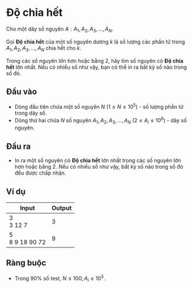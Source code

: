 # Độ chia hết

Cho một dãy số nguyên $A: A_1, A_2, A_3, \ldots, A_N$.

Gọi **Độ chia hết** của một số nguyên dương $k$ là số lượng các phần tử trong $A_1, A_2, A_3, \ldots, A_N$ chia hết cho $k$.

Trong các số nguyên lớn hơn hoặc bằng $2$, hãy tìm số nguyên có **Độ chia hết** lớn nhất. Nếu có nhiều số như vậy, bạn có thể in ra bất kỳ số nào trong số đó.

## Đầu vào

- Dòng đầu tiên chứa một số nguyên $N$ $(1 \le N \le 10^5)$ - số lượng phần tử trong dãy số.
- Dòng thứ hai chứa $N$ số nguyên $A_1, A_2, A_3, \ldots, A_N$ $(2 \le A_i \le 10^6)$ - dãy số nguyên.

## Đầu ra

- In ra một số nguyên có **Độ chia hết** lớn nhất trong các số nguyên lớn hơn hoặc bằng $2$. Nếu có nhiều số như vậy, bất kỳ số nào trong số đó đều được chấp nhận.

## Ví dụ

| Input             | Output |
| ----------------- | ------ |
| 3<br>3 12 7       | 3      |
| 5<br>8 9 18 90 72 | 9      |

## Ràng buộc

- Trong $90\%$ số test, $N \le 100; A_i \le 10^3$.